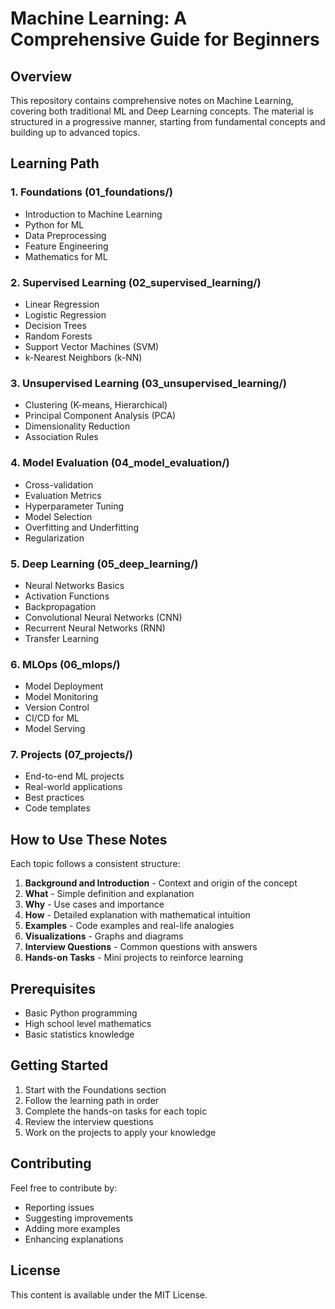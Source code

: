 # Machine Learning: A Comprehensive Guide for Beginners

## Overview
This repository contains comprehensive notes on Machine Learning, covering both traditional ML and Deep Learning concepts. The material is structured in a progressive manner, starting from fundamental concepts and building up to advanced topics.

## Learning Path

### 1. Foundations (01_foundations/)
- Introduction to Machine Learning
- Python for ML
- Data Preprocessing
- Feature Engineering
- Mathematics for ML

### 2. Supervised Learning (02_supervised_learning/)
- Linear Regression
- Logistic Regression
- Decision Trees
- Random Forests
- Support Vector Machines (SVM)
- k-Nearest Neighbors (k-NN)

### 3. Unsupervised Learning (03_unsupervised_learning/)
- Clustering (K-means, Hierarchical)
- Principal Component Analysis (PCA)
- Dimensionality Reduction
- Association Rules

### 4. Model Evaluation (04_model_evaluation/)
- Cross-validation
- Evaluation Metrics
- Hyperparameter Tuning
- Model Selection
- Overfitting and Underfitting
- Regularization

### 5. Deep Learning (05_deep_learning/)
- Neural Networks Basics
- Activation Functions
- Backpropagation
- Convolutional Neural Networks (CNN)
- Recurrent Neural Networks (RNN)
- Transfer Learning

### 6. MLOps (06_mlops/)
- Model Deployment
- Model Monitoring
- Version Control
- CI/CD for ML
- Model Serving

### 7. Projects (07_projects/)
- End-to-end ML projects
- Real-world applications
- Best practices
- Code templates

## How to Use These Notes

Each topic follows a consistent structure:
1. **Background and Introduction** - Context and origin of the concept
2. **What** - Simple definition and explanation
3. **Why** - Use cases and importance
4. **How** - Detailed explanation with mathematical intuition
5. **Examples** - Code examples and real-life analogies
6. **Visualizations** - Graphs and diagrams
7. **Interview Questions** - Common questions with answers
8. **Hands-on Tasks** - Mini projects to reinforce learning

## Prerequisites
- Basic Python programming
- High school level mathematics
- Basic statistics knowledge

## Getting Started
1. Start with the Foundations section
2. Follow the learning path in order
3. Complete the hands-on tasks for each topic
4. Review the interview questions
5. Work on the projects to apply your knowledge

## Contributing
Feel free to contribute by:
- Reporting issues
- Suggesting improvements
- Adding more examples
- Enhancing explanations

## License
This content is available under the MIT License. 